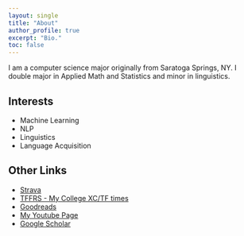 ```yaml
---
layout: single
title: "About"
author_profile: true
excerpt: "Bio."
toc: false
---
```



<p>I am a computer science major originally from Saratoga Springs, NY.
I double major in Applied Math and Statistics and minor in linguistics.</p>

<h2>Interests</h2>

<ul class="skill-list">
	<li>Machine Learning</li>
	<li>NLP</li>
	<li>Linguistics</li>
	<li>Language Acquisition</li>
</ul>
<h2>Other Links</h2>
<ul class='skill-list'>
	<li><a href="https://www.strava.com/athletes/16806602">Strava</a></li>
	<li><a href="https://www.tfrrs.org/athletes/6544325/Johns_Hopkins/Will_Howe.html">TFFRS - My College XC/TF times</a></li>
	<li><a href="https://www.goodreads.com/user/show/4739295-will">Goodreads</a></li>
  <li><a href="https://www.youtube.com/user/RWHsuzuki44/videos?view_as=subscriber">My Youtube Page</a></li>
  <li><a href="https://scholar.google.com/citations?user=zkog5ucAAAAJ&hl=en">Google Scholar</a></li>
</ul>
